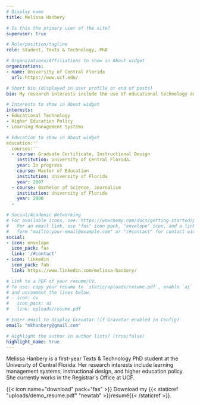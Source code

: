 ```yaml
---
# Display name
title: Melissa Hanbery

# Is this the primary user of the site?
superuser: true

# Role/position/tagline
role: Student, Texts & Technology, PhD

# Organizations/Affiliations to show in About widget
organizations:
- name: University of Central Florida
  url: https://www.ucf.edu/

# Short bio (displayed in user profile at end of posts)
bio: My research interests include the use of educational technology and its impact on higher education.

# Interests to show in About widget
interests:
- Educational Technology
- Higher Education Policy
- Learning Management Systems

# Education to show in About widget
education:''
  courses:''
  - course: Graduate Certificate, Instructional Design
    institution: University of Central Florida.
    year: In progress
    course: Master of Education
    institution: University of Florida
    year: 2007
  - course: Bachelor of Science, Journalism
    institution: University of Florida
    year: 2000
  - 

# Social/Academic Networking
# For available icons, see: https://wowchemy.com/docs/getting-started/page-builder/#icons
#   For an email link, use "fas" icon pack, "envelope" icon, and a link in the
#   form "mailto:your-email@example.com" or "/#contact" for contact widget.
social:
- icon: envelope
  icon_pack: fas
  link: '/#contact'
- icon: linkedin
  icon_pack: fab
  link: https://www.linkedin.com/melissa-hanbery/

# Link to a PDF of your resume/CV.
# To use: copy your resume to `static/uploads/resume.pdf`, enable `ai` icons in `params.toml`, 
# and uncomment the lines below.
# - icon: cv
#   icon_pack: ai
#   link: uploads/resume.pdf

# Enter email to display Gravatar (if Gravatar enabled in Config)
email: "mkhanbery@gmail.com"

# Highlight the author in author lists? (true/false)
highlight_name: true
---
```


Melissa Hanbery is a first-year Texts & Technology PhD student at the University of Central Florida. Her research interests include learning management systems, instructional design, and higher education policy. She currently works in the Registrar's Office at UCF. 


{{< icon name="download" pack="fas" >}} Download my {{< staticref "uploads/demo_resume.pdf" "newtab" >}}resumé{{< /staticref >}}.

